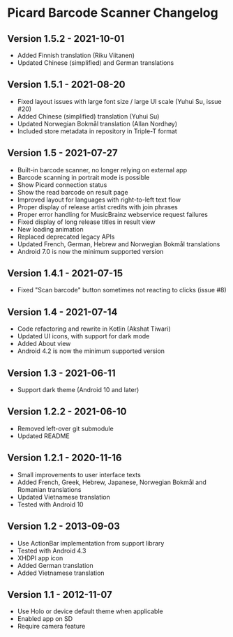 # Picard Barcode Scanner Changelog

## Version 1.5.2 - 2021-10-01
- Added Finnish translation (Riku Viitanen)
- Updated Chinese (simplified) and German translations

## Version 1.5.1 - 2021-08-20
- Fixed layout issues with large font size / large UI scale (Yuhui Su, issue #20)
- Added Chinese (simplified) translation (Yuhui Su)
- Updated Norwegian Bokmål translation (Allan Nordhøy)
- Included store metadata in repository in Triple-T format

## Version 1.5 - 2021-07-27
- Built-in barcode scanner, no longer relying on external app
- Barcode scanning in portrait mode is possible
- Show Picard connection status
- Show the read barcode on result page
- Improved layout for languages with right-to-left text flow
- Proper display of release artist credits with join phrases
- Proper error handling for MusicBrainz webservice request failures
- Fixed display of long release titles in result view
- New loading animation
- Replaced deprecated legacy APIs
- Updated French, German, Hebrew and Norwegian Bokmål translations
- Android 7.0 is now the minimum supported version

## Version 1.4.1 - 2021-07-15
- Fixed "Scan barcode" button sometimes not reacting to clicks (issue #8)

## Version 1.4 - 2021-07-14
- Code refactoring and rewrite in Kotlin (Akshat Tiwari)
- Updated UI icons, with support for dark mode
- Added About view
- Android 4.2 is now the minimum supported version

## Version 1.3 - 2021-06-11
- Support dark theme (Android 10 and later)

## Version 1.2.2 - 2021-06-10
- Removed left-over git submodule
- Updated README

## Version 1.2.1 - 2020-11-16
- Small improvements to user interface texts
- Added French, Greek, Hebrew, Japanese, Norwegian Bokmål and Romanian
   translations
- Updated Vietnamese translation
- Tested with Android 10

## Version 1.2 - 2013-09-03
- Use ActionBar implementation from support library
- Tested with Android 4.3
- XHDPI app icon
- Added German translation
- Added Vietnamese translation

## Version 1.1 - 2012-11-07
- Use Holo or device default theme when applicable
- Enabled app on SD
- Require camera feature